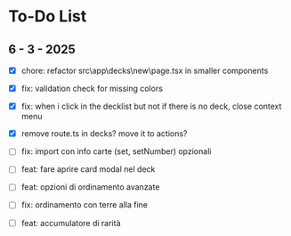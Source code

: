 # To-Do List

## 6 - 3 - 2025

- [x] chore: refactor src\app\decks\new\page.tsx in smaller components
- [x] fix: validation check for missing colors
- [x] fix: when i click in the decklist but not if there is no deck, close context menu
- [x] remove route.ts in decks? move it to actions?
- [ ] fix: import con info carte (set, setNumber) opzionali
- [ ] feat: fare aprire card modal nel deck
- [ ] feat: opzioni di ordinamento avanzate
- [ ] fix: ordinamento con terre alla fine
- [ ] feat: accumulatore di rarità




